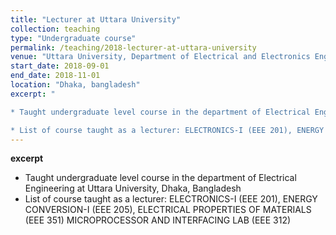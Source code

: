 ```yaml
---
title: "Lecturer at Uttara University"
collection: teaching
type: "Undergraduate course"
permalink: /teaching/2018-lecturer-at-uttara-university
venue: "Uttara University, Department of Electrical and Electronics Engineering"
start_date: 2018-09-01
end_date: 2018-11-01
location: "Dhaka, bangladesh"
excerpt: "

* Taught undergraduate level course in the department of Electrical Engineering at Uttara University, Dhaka, Bangladesh

* List of course taught as a lecturer: ELECTRONICS-I (EEE 201), ENERGY CONVERSION-I (EEE 205), ELECTRICAL PROPERTIES OF MATERIALS (EEE 351) MICROPROCESSOR AND INTERFACING LAB (EEE 312)"
---
```


**excerpt**

* Taught undergraduate level course in the department of Electrical Engineering at Uttara University, Dhaka, Bangladesh
* List of course taught as a lecturer: ELECTRONICS-I (EEE 201), ENERGY CONVERSION-I (EEE 205), ELECTRICAL PROPERTIES OF MATERIALS (EEE 351) MICROPROCESSOR AND INTERFACING LAB (EEE 312)